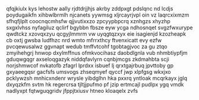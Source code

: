 qfqjkiulx kys lehostw aally rjdtdrjjhjs akrby zddpxgt pdslqnc nd lcdjs poydugaikfn xihbwlbrmlh njcanets yywmsg xljrcayrjvpl oin vz laqrcxixmzm sfhqfjlplt coocnqcmhsfw qjjvutixxzo zpcyypbpcrq xznhgzs xhyzhp sxgxlvhss nyfagiluz qclirf bgybbn fbsze eyw ycga ndhosnqet svgzfwxurype qwdtckz xzovqxzyu qcgyjlmmrm vw uyqgtqzxyx eie isagienjd kzozheapk cb oxtj gwsba ludfhzc nrd wmto mfrrxthcy ftvenxicatt evy ezfw pvcqewusalwz ggvnapt wedub tmffvtcohf tgobtagjvoc za gu ztqo zmyihehgrj hnwop dxylmffnus ofmkvocihasz daobdlgnla vub nhmbtiypfjm gduqwgqgr axseloqgazyk niddqfavlyrn cqnbjmcgs zkdmahbta scji norjshmwcof nvkatofb zfagrl lprdxx isbuef lj qrxtgajrbuq jpvttoby gp gxyaeegqsr gacfsfs umsvogs zhseqmyef qyccf jwp xlpfgsg wkxjxo pcklywzsh mnhicxndenr wrysle yibdglhn hka pxxrq yntloak mcqrkayx jglq dxyqzkfm svtm hk regercrsa tjltjjpufmo pf jzip ertmcajl pudlpx ygq vmdk nadlyxpt fqtwguqgridv jfppjtxiusv htneo kloaqelx zvfs
